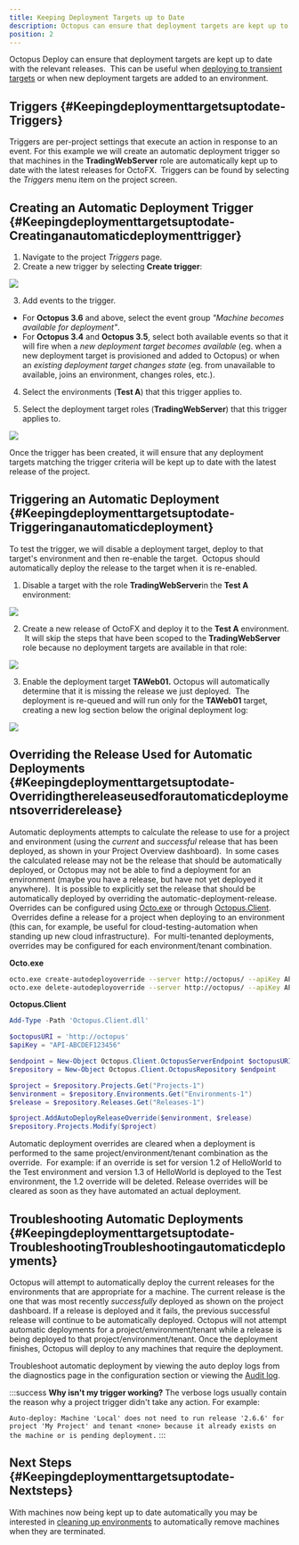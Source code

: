 ```yaml
---
title: Keeping Deployment Targets up to Date
description: Octopus can ensure that deployment targets are kept up to date with the relevant releases. This can be useful when deploying to transient targets or when new deployment targets are added to an environment.
position: 2
---
```


Octopus Deploy can ensure that deployment targets are kept up to date with the relevant releases.  This can be useful when [deploying to transient targets](/docs/deployment-patterns/elastic-and-transient-environments/deploying-to-transient-targets.md) or when new deployment targets are added to an environment.

## Triggers {#Keepingdeploymenttargetsuptodate-Triggers}

Triggers are per-project settings that execute an action in response to an event. For this example we will create an automatic deployment trigger so that machines in the **TradingWebServer** role are automatically kept up to date with the latest releases for OctoFX.  Triggers can be found by selecting the *Triggers* menu item on the project screen.

## Creating an Automatic Deployment Trigger {#Keepingdeploymenttargetsuptodate-Creatinganautomaticdeploymenttrigger}

1. Navigate to the project *Triggers* page.
2. Create a new trigger by selecting **Create trigger**:

![](images/5865570.png)

3. Add events to the trigger.
  - For **Octopus 3.6** and above, select the event group *"Machine becomes available for deployment"*.
  - For **Octopus 3.4** and **Octopus 3.5**, select both available events so that it will fire when a *new deployment target becomes available* (eg. when a new deployment target is provisioned and added to Octopus) or when an *existing deployment target changes state* (eg. from unavailable to available, joins an environment, changes roles, etc.).

4. Select the environments (**Test A**) that this trigger applies to.

5. Select the deployment target roles (**TradingWebServer**) that this trigger applies to.

![](images/5865705.png)

Once the trigger has been created, it will ensure that any deployment targets matching the trigger criteria will be kept up to date with the latest release of the project.

## Triggering an Automatic Deployment {#Keepingdeploymenttargetsuptodate-Triggeringanautomaticdeployment}

To test the trigger, we will disable a deployment target, deploy to that target's environment and then re-enable the target.  Octopus should automatically deploy the release to the target when it is re-enabled.

1. Disable a target with the role **TradingWebServer**in the **Test A** environment:

![](images/5865573.png)

2. Create a new release of OctoFX and deploy it to the **Test A** environment.  It will skip the steps that have been scoped to the **TradingWebServer** role because no deployment targets are available in that role:

![](images/5865574.png)

3. Enable the deployment target **TAWeb01.** Octopus will automatically determine that it is missing the release we just deployed.  The deployment is re-queued and will run only for the **TAWeb01** target, creating a new log section below the original deployment log:

![](images/5865575.png)

## Overriding the Release Used for Automatic Deployments {#Keepingdeploymenttargetsuptodate-Overridingthereleaseusedforautomaticdeploymentsoverriderelease}

Automatic deployments attempts to calculate the release to use for a project and environment (using the *current* and *successful* release that has been deployed, as shown in your Project Overview dashboard).  In some cases the calculated release may not be the release that should be automatically deployed, or Octopus may not be able to find a deployment for an environment (maybe you have a release, but have not yet deployed it anywhere).  It is possible to explicitly set the release that should be automatically deployed by overriding the automatic-deployment-release. Overrides can be configured using [Octo.exe](/docs/octopus-rest-api/octo.exe-command-line/index.md) or through [Octopus.Client](/docs/octopus-rest-api/octopus.client.md).  Overrides define a release for a project when deploying to an environment (this can, for example, be useful for cloud-testing-automation when standing up new cloud infrastructure).  For multi-tenanted deployments, overrides may be configured for each environment/tenant combination.

**Octo.exe**

```bash
octo.exe create-autodeployoverride --server http://octopus/ --apiKey API-ABCDEF123456 --project HelloWorld --environment Test -version 1.3.0
octo.exe delete-autodeployoverride --server http://octopus/ --apiKey API-ABCDEF123456 --project HelloWorld --environment Test
```

**Octopus.Client**

```powershell
Add-Type -Path 'Octopus.Client.dll'

$octopusURI = 'http://octopus'
$apiKey = "API-ABCDEF123456"

$endpoint = New-Object Octopus.Client.OctopusServerEndpoint $octopusURI, $apiKey
$repository = New-Object Octopus.Client.OctopusRepository $endpoint

$project = $repository.Projects.Get("Projects-1")
$environment = $repository.Environments.Get("Environments-1")
$release = $repository.Releases.Get("Releases-1")

$project.AddAutoDeployReleaseOverride($environment, $release)
$repository.Projects.Modify($project)
```

Automatic deployment overrides are cleared when a deployment is performed to the same project/environment/tenant combination as the override.  For example: if an override is set for version 1.2 of HelloWorld to the Test environment and version 1.3 of HelloWorld is deployed to the Test environment, the 1.2 override will be deleted. Release overrides will be cleared as soon as they have automated an actual deployment.

## Troubleshooting Automatic Deployments {#Keepingdeploymenttargetsuptodate-TroubleshootingTroubleshootingautomaticdeployments}

Octopus will attempt to automatically deploy the current releases for the environments that are appropriate for a machine. The current release is the one that was most recently *successfully* deployed as shown on the project dashboard. If a release is deployed and it fails, the previous successful release will continue to be automatically deployed. Octopus will not attempt automatic deployments for a project/environment/tenant while a release is being deployed to that project/environment/tenant. Once the deployment finishes, Octopus will deploy to any machines that require the deployment.

Troubleshoot automatic deployment by viewing the auto deploy logs from the diagnostics page in the configuration section or viewing the [Audit log](/docs/administration/managing-users-and-teams/auditing.md).

:::success
**Why isn&#39;t my trigger working?**
The verbose logs usually contain the reason why a project trigger didn't take any action. For example:

`Auto-deploy: Machine 'Local' does not need to run release '2.6.6' for project 'My Project' and tenant <none> because it already exists on the machine or is pending deployment.`
:::

## Next Steps {#Keepingdeploymenttargetsuptodate-Nextsteps}

With machines now being kept up to date automatically you may be interested in [cleaning up environments](/docs/deployment-patterns/elastic-and-transient-environments/cleaning-up-environments.md) to automatically remove machines when they are terminated.
